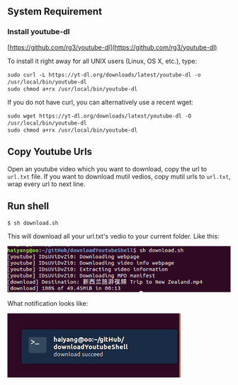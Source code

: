## System Requirement
### Install youtube-dl 

 [https://github.com/rg3/youtube-dl](https://github.com/rg3/youtube-dl)

To install it right away for all UNIX users (Linux, OS X, etc.), type:

    sudo curl -L https://yt-dl.org/downloads/latest/youtube-dl -o /usr/local/bin/youtube-dl
    sudo chmod a+rx /usr/local/bin/youtube-dl

If you do not have curl, you can alternatively use a recent wget:

    sudo wget https://yt-dl.org/downloads/latest/youtube-dl -O /usr/local/bin/youtube-dl
    sudo chmod a+rx /usr/local/bin/youtube-dl

## Copy Youtube Urls
  Open an youtube video which you want to download, copy the url to `url.txt` file. If you want to download mutil vedios,  copy mutil urls to `url.txt`, wrap every url to next line.

## Run shell
  ```
  $ sh download.sh
  ```
  
This will download all your url.txt's vedio to your current folder.
Like this:
  
  ![demo](demo.png)

What notification looks like:

  ![notif](notif.png)
